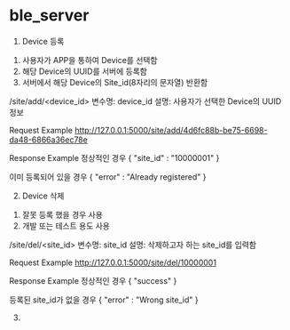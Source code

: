 # ble_server
1. Device 등록
1) 사용자가 APP을 통하여 Device를 선택함
2) 해당 Device의 UUID를 서버에 등록함
3) 서버에서 해당 Device의 Site_id(8자리의 문자열) 반환함

/site/add/<device_id>
변수명: device_id 설명: 사용자가 선택한 Device의 UUID 정보

Request Example
http://127.0.0.1:5000/site/add/4d6fc88b-be75-6698-da48-6866a36ec78e

Response Example
정상적인 경우
{
  "site_id" : "10000001"
}

이미 등록되어 있을 경우
{
  "error" : "Already registered"
}

2. Device 삭제
1) 잘못 등록 했을 경우 사용
2) 개발 또는 테스트 용도 사용

/site/del/<site_id>
변수명: site_id 설명: 삭제하고자 하는 site_id를 입력함

Request Example
http://127.0.0.1:5000/site/del/10000001

Response Example
정상적인 경우
{
  "success"
}

등록된 site_id가 없을 경우
{
  "error" : "Wrong site_id"
}

3. 







